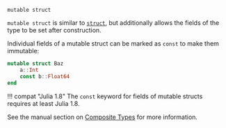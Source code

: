 ```
mutable struct
```

`mutable struct` is similar to [`struct`](@ref), but additionally allows the fields of the type to be set after construction.

Individual fields of a mutable struct can be marked as `const` to make them immutable:

```julia
mutable struct Baz
    a::Int
    const b::Float64
end
```

!!! compat "Julia 1.8"
    The `const` keyword for fields of mutable structs requires at least Julia 1.8.


See the manual section on [Composite Types](@ref) for more information.
